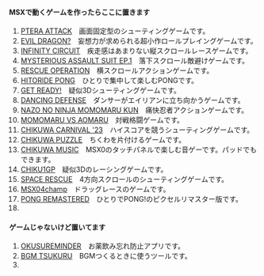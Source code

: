 #### MSXで動くゲームを作ったらここに置きます
1. [PTERA ATTACK](https://github.com/chikuwa-empire/msx-games/tree/main/PTERA_ATTACK)　画面固定型のシューティングゲームです。
1. [EVIL DRAGON?](https://github.com/chikuwa-empire/msx-games/tree/main/EVIL_DRAGON)　妄想力が求められる超小作ロールプレイングゲームです。
1. [INFINITY CIRCUIT](https://github.com/chikuwa-empire/msx-games/tree/main/INFINITY_CIRCUIT)　疾走感はあまりない縦スクロールレースゲームです。
1. [MYSTERIOUS ASSAULT SUIT EP.1](https://github.com/chikuwa-empire/msx-games/tree/main/MYSTERIOUS_ASSAULT_SUIT_EP1)　落下スクロール敵避けゲームです。
1. [RESCUE OPERATION](https://github.com/chikuwa-empire/msx-games/tree/main/RESCUE_OPERATION)　横スクロールアクションゲームです。
1. [HITORIDE PONG](https://github.com/chikuwa-empire/msx-games/tree/main/HITORIDE_PONG)　ひとりで集中して楽しむPONGです。
1. [GET READY!](https://github.com/chikuwa-empire/msx-games/tree/main/GET_READY)　疑似3Dシューティングゲームです。
1. [DANCING DEFENSE](https://github.com/chikuwa-empire/msx-games/tree/main/DANCING_DEFENSE)　ダンサーがエイリアンに立ち向かうゲームです。
1. [NAZO NO NINJA MOMOMARU KUN](https://github.com/chikuwa-empire/msx-games/tree/main/NAZO_NO_NINJA_MOMOMARU_KUN)　痛快忍者アクションゲームです。
1. [MOMOMARU VS AOMARU](https://github.com/chikuwa-empire/msx-games/tree/main/MOMOMARU_VS_AOMARU)　対戦格闘ゲームです。
1. [CHIKUWA CARNIVAL '23](https://github.com/chikuwa-empire/msx-games/tree/main/CHIKUWA_CARNIVAL_23)　ハイスコアを競うシューティングゲームです。
1. [CHIKUWA PUZZLE](https://github.com/chikuwa-empire/msx-games/tree/main/CHIKUWA_PUZZLE)　ちくわを片付けるゲームです。
1. [CHIKUWA MUSIC](https://github.com/chikuwa-empire/msx-games/tree/main/CHIKUWA_MUSIC)　MSX0のタッチパネルで楽しむ音ゲーです。パッドでもできます。
1. [CHIKU1GP](https://github.com/chikuwa-empire/msx-games/tree/main/CHIKU1GP)　疑似3Dのレーシングゲームです。
1. [SPACE RESCUE](https://github.com/chikuwa-empire/msx-games/tree/main/SPACE_RESCUE)　4方向スクロールのシューティングゲームです。
1. [MSX04champ](https://github.com/chikuwa-empire/msx-games/tree/main/MSX04CHAMP)　ドラッグレースのゲームです。
1. [PONG REMASTERED](https://github.com/chikuwa-empire/msx-games/tree/main/PONG_REMASTERD)　ひとりでPONG!のピクセルリマスター版です。
1.

#### ゲームじゃないけど置いてます
1. [OKUSUREMINDER](https://github.com/chikuwa-empire/msx-games/tree/main/OKUSUREMINDER)　お薬飲み忘れ防止アプリです。
1. [BGM TSUKURU](https://github.com/chikuwa-empire/msx-games/tree/main/BGM_TSUKURU)　BGMつくるときに使うツールです。
1.
